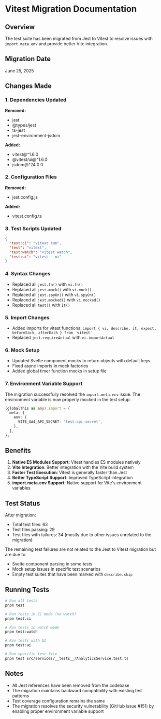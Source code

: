 # Vitest Migration Documentation

## Overview

The test suite has been migrated from Jest to Vitest to resolve issues with `import.meta.env` and provide better Vite integration.

## Migration Date

June 25, 2025

## Changes Made

### 1. Dependencies Updated

**Removed:**

- jest
- @types/jest
- ts-jest
- jest-environment-jsdom

**Added:**

- vitest@^1.6.0
- @vitest/ui@^1.6.0
- jsdom@^24.0.0

### 2. Configuration Files

**Removed:**

- jest.config.js

**Added:**

- vitest.config.ts

### 3. Test Scripts Updated

```json
{
  "test:ci": "vitest run",
  "test": "vitest",
  "test:watch": "vitest watch",
  "test:ui": "vitest --ui"
}
```

### 4. Syntax Changes

- Replaced all `jest.fn()` with `vi.fn()`
- Replaced all `jest.mock()` with `vi.mock()`
- Replaced all `jest.spyOn()` with `vi.spyOn()`
- Replaced all `jest.mocked()` with `vi.mocked()`
- Replaced all `test()` with `it()`

### 5. Import Changes

- Added imports for vitest functions: `import { vi, describe, it, expect, beforeEach, afterEach } from 'vitest'`
- Replaced `jest.requireActual` with `vi.importActual`

### 6. Mock Setup

- Updated Svelte component mocks to return objects with default keys
- Fixed async imports in mock factories
- Added global timer function mocks in setup file

### 7. Environment Variable Support

The migration successfully resolved the `import.meta.env` issue. The environment variable is now properly mocked in the test setup:

```typescript
(globalThis as any).import = {
  meta: {
    env: {
      VITE_GA4_API_SECRET: 'test-api-secret',
    },
  },
};
```

## Benefits

1. **Native ES Modules Support**: Vitest handles ES modules natively
2. **Vite Integration**: Better integration with the Vite build system
3. **Faster Test Execution**: Vitest is generally faster than Jest
4. **Better TypeScript Support**: Improved TypeScript integration
5. **import.meta.env Support**: Native support for Vite's environment variables

## Test Status

After migration:

- Total test files: 63
- Test files passing: 29
- Test files with failures: 34 (mostly due to other issues unrelated to the migration)

The remaining test failures are not related to the Jest to Vitest migration but are due to:

- Svelte component parsing in some tests
- Mock setup issues in specific test scenarios
- Empty test suites that have been marked with `describe.skip`

## Running Tests

```bash
# Run all tests
pnpm test

# Run tests in CI mode (no watch)
pnpm test:ci

# Run tests in watch mode
pnpm test:watch

# Run tests with UI
pnpm test:ui

# Run specific test file
pnpm test src/services/__tests__/AnalyticsService.test.ts
```

## Notes

- All Jest references have been removed from the codebase
- The migration maintains backward compatibility with existing test patterns
- Test coverage configuration remains the same
- The migration resolves the security vulnerability (GitHub issue #151) by enabling proper environment variable support

